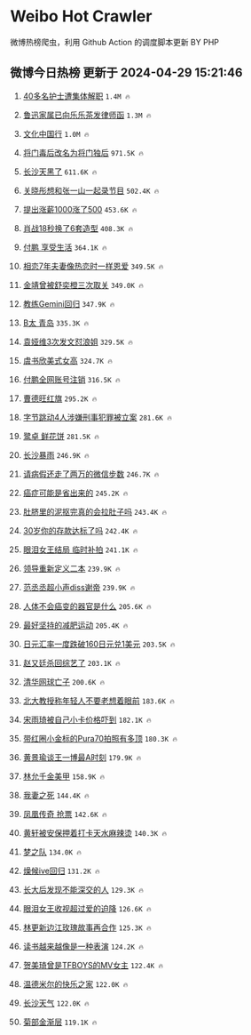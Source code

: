 # Weibo Hot Crawler 



微博热榜爬虫，利用 Github Action 的调度脚本更新 BY PHP 


## 微博今日热榜 更新于 2024-04-29 15:21:46 
1. [40多名护士遭集体解职](https://s.weibo.com/weibo?q=%2340%E5%A4%9A%E5%90%8D%E6%8A%A4%E5%A3%AB%E9%81%AD%E9%9B%86%E4%BD%93%E8%A7%A3%E8%81%8C%23&t=31&band_rank=1&Refer=top) `1.4M 🔥` 

1. [鲁迅家属已向乐乐茶发律师函](https://s.weibo.com/weibo?q=%23%E9%B2%81%E8%BF%85%E5%AE%B6%E5%B1%9E%E5%B7%B2%E5%90%91%E4%B9%90%E4%B9%90%E8%8C%B6%E5%8F%91%E5%BE%8B%E5%B8%88%E5%87%BD%23&t=31&band_rank=2&Refer=top) `1.3M 🔥` 

1. [文化中国行](https://s.weibo.com/weibo?q=%23%E6%96%87%E5%8C%96%E4%B8%AD%E5%9B%BD%E8%A1%8C%23&t=31&band_rank=3&Refer=top) `1.0M 🔥` 

1. [将门毒后改名为将门独后](https://s.weibo.com/weibo?q=%23%E5%B0%86%E9%97%A8%E6%AF%92%E5%90%8E%E6%94%B9%E5%90%8D%E4%B8%BA%E5%B0%86%E9%97%A8%E7%8B%AC%E5%90%8E%23&t=31&band_rank=4&Refer=top) `971.5K 🔥` 

1. [长沙天黑了](https://s.weibo.com/weibo?q=%E9%95%BF%E6%B2%99%E5%A4%A9%E9%BB%91%E4%BA%86&t=31&band_rank=5&Refer=top) `611.6K 🔥` 

1. [关晓彤想和张一山一起录节目](https://s.weibo.com/weibo?q=%23%E5%85%B3%E6%99%93%E5%BD%A4%E6%83%B3%E5%92%8C%E5%BC%A0%E4%B8%80%E5%B1%B1%E4%B8%80%E8%B5%B7%E5%BD%95%E8%8A%82%E7%9B%AE%23&t=31&band_rank=6&Refer=top) `502.4K 🔥` 

1. [提出涨薪1000涨了500](https://s.weibo.com/weibo?q=%23%E6%8F%90%E5%87%BA%E6%B6%A8%E8%96%AA1000%E6%B6%A8%E4%BA%86500%23&t=31&band_rank=7&Refer=top) `453.6K 🔥` 

1. [肖战18秒换了6套造型](https://s.weibo.com/weibo?q=%23%E8%82%96%E6%88%9818%E7%A7%92%E6%8D%A2%E4%BA%866%E5%A5%97%E9%80%A0%E5%9E%8B%23&t=31&band_rank=8&Refer=top) `408.3K 🔥` 

1. [付鹏 享受生活](https://s.weibo.com/weibo?q=%E4%BB%98%E9%B9%8F%20%E4%BA%AB%E5%8F%97%E7%94%9F%E6%B4%BB&t=31&band_rank=9&Refer=top) `364.1K 🔥` 

1. [相恋7年夫妻像热恋时一样恩爱](https://s.weibo.com/weibo?q=%23%E7%9B%B8%E6%81%8B7%E5%B9%B4%E5%A4%AB%E5%A6%BB%E5%83%8F%E7%83%AD%E6%81%8B%E6%97%B6%E4%B8%80%E6%A0%B7%E6%81%A9%E7%88%B1%23&t=31&band_rank=10&Refer=top) `349.5K 🔥` 

1. [金靖曾被舒奕橙三次取关](https://s.weibo.com/weibo?q=%23%E9%87%91%E9%9D%96%E6%9B%BE%E8%A2%AB%E8%88%92%E5%A5%95%E6%A9%99%E4%B8%89%E6%AC%A1%E5%8F%96%E5%85%B3%23&t=31&band_rank=11&Refer=top) `349.0K 🔥` 

1. [教练Gemini回归](https://s.weibo.com/weibo?q=%23%E6%95%99%E7%BB%83Gemini%E5%9B%9E%E5%BD%92%23&t=31&band_rank=12&Refer=top) `347.9K 🔥` 

1. [B太 青岛](https://s.weibo.com/weibo?q=B%E5%A4%AA%20%E9%9D%92%E5%B2%9B&t=31&band_rank=13&Refer=top) `335.3K 🔥` 

1. [袁娅维3次发文怼浪姐](https://s.weibo.com/weibo?q=%23%E8%A2%81%E5%A8%85%E7%BB%B43%E6%AC%A1%E5%8F%91%E6%96%87%E6%80%BC%E6%B5%AA%E5%A7%90%23&t=31&band_rank=14&Refer=top) `329.5K 🔥` 

1. [虞书欣美式女高](https://s.weibo.com/weibo?q=%23%E8%99%9E%E4%B9%A6%E6%AC%A3%E7%BE%8E%E5%BC%8F%E5%A5%B3%E9%AB%98%23&t=31&band_rank=15&Refer=top) `324.7K 🔥` 

1. [付鹏全网账号注销](https://s.weibo.com/weibo?q=%23%E4%BB%98%E9%B9%8F%E5%85%A8%E7%BD%91%E8%B4%A6%E5%8F%B7%E6%B3%A8%E9%94%80%23&t=31&band_rank=16&Refer=top) `316.5K 🔥` 

1. [曹德旺红旗](https://s.weibo.com/weibo?q=%23%E6%9B%B9%E5%BE%B7%E6%97%BA%E7%BA%A2%E6%97%97%23&t=31&band_rank=17&Refer=top) `295.2K 🔥` 

1. [字节跳动4人涉嫌刑事犯罪被立案](https://s.weibo.com/weibo?q=%23%E5%AD%97%E8%8A%82%E8%B7%B3%E5%8A%A84%E4%BA%BA%E6%B6%89%E5%AB%8C%E5%88%91%E4%BA%8B%E7%8A%AF%E7%BD%AA%E8%A2%AB%E7%AB%8B%E6%A1%88%23&t=31&band_rank=18&Refer=top) `281.6K 🔥` 

1. [鹭卓 鲜花饼](https://s.weibo.com/weibo?q=%E9%B9%AD%E5%8D%93%20%E9%B2%9C%E8%8A%B1%E9%A5%BC&t=31&band_rank=19&Refer=top) `281.5K 🔥` 

1. [长沙暴雨](https://s.weibo.com/weibo?q=%E9%95%BF%E6%B2%99%E6%9A%B4%E9%9B%A8&t=31&band_rank=20&Refer=top) `246.9K 🔥` 

1. [请病假还走了两万的微信步数](https://s.weibo.com/weibo?q=%E8%AF%B7%E7%97%85%E5%81%87%E8%BF%98%E8%B5%B0%E4%BA%86%E4%B8%A4%E4%B8%87%E7%9A%84%E5%BE%AE%E4%BF%A1%E6%AD%A5%E6%95%B0&t=31&band_rank=21&Refer=top) `246.7K 🔥` 

1. [癌症可能是省出来的](https://s.weibo.com/weibo?q=%23%E7%99%8C%E7%97%87%E5%8F%AF%E8%83%BD%E6%98%AF%E7%9C%81%E5%87%BA%E6%9D%A5%E7%9A%84%23&t=31&band_rank=22&Refer=top) `245.2K 🔥` 

1. [肚脐里的泥抠完真的会拉肚子吗](https://s.weibo.com/weibo?q=%23%E8%82%9A%E8%84%90%E9%87%8C%E7%9A%84%E6%B3%A5%E6%8A%A0%E5%AE%8C%E7%9C%9F%E7%9A%84%E4%BC%9A%E6%8B%89%E8%82%9A%E5%AD%90%E5%90%97%23&t=31&band_rank=23&Refer=top) `243.4K 🔥` 

1. [30岁你的存款达标了吗](https://s.weibo.com/weibo?q=%2330%E5%B2%81%E4%BD%A0%E7%9A%84%E5%AD%98%E6%AC%BE%E8%BE%BE%E6%A0%87%E4%BA%86%E5%90%97%23&t=31&band_rank=24&Refer=top) `242.4K 🔥` 

1. [眼泪女王结局 临时补拍](https://s.weibo.com/weibo?q=%E7%9C%BC%E6%B3%AA%E5%A5%B3%E7%8E%8B%E7%BB%93%E5%B1%80%20%E4%B8%B4%E6%97%B6%E8%A1%A5%E6%8B%8D&t=31&band_rank=25&Refer=top) `241.1K 🔥` 

1. [领导重新定义二本](https://s.weibo.com/weibo?q=%23%E9%A2%86%E5%AF%BC%E9%87%8D%E6%96%B0%E5%AE%9A%E4%B9%89%E4%BA%8C%E6%9C%AC%23&t=31&band_rank=26&Refer=top) `239.9K 🔥` 

1. [范丞丞超小声diss谢帝](https://s.weibo.com/weibo?q=%23%E8%8C%83%E4%B8%9E%E4%B8%9E%E8%B6%85%E5%B0%8F%E5%A3%B0diss%E8%B0%A2%E5%B8%9D%23&t=31&band_rank=27&Refer=top) `239.9K 🔥` 

1. [人体不会癌变的器官是什么](https://s.weibo.com/weibo?q=%23%E4%BA%BA%E4%BD%93%E4%B8%8D%E4%BC%9A%E7%99%8C%E5%8F%98%E7%9A%84%E5%99%A8%E5%AE%98%E6%98%AF%E4%BB%80%E4%B9%88%23&t=31&band_rank=28&Refer=top) `205.6K 🔥` 

1. [最好坚持的减肥运动](https://s.weibo.com/weibo?q=%E6%9C%80%E5%A5%BD%E5%9D%9A%E6%8C%81%E7%9A%84%E5%87%8F%E8%82%A5%E8%BF%90%E5%8A%A8&t=31&band_rank=29&Refer=top) `205.4K 🔥` 

1. [日元汇率一度跌破160日元兑1美元](https://s.weibo.com/weibo?q=%23%E6%97%A5%E5%85%83%E6%B1%87%E7%8E%87%E4%B8%80%E5%BA%A6%E8%B7%8C%E7%A0%B4160%E6%97%A5%E5%85%83%E5%85%911%E7%BE%8E%E5%85%83%23&t=31&band_rank=30&Refer=top) `203.5K 🔥` 

1. [赵又廷杀回综艺了](https://s.weibo.com/weibo?q=%23%E8%B5%B5%E5%8F%88%E5%BB%B7%E6%9D%80%E5%9B%9E%E7%BB%BC%E8%89%BA%E4%BA%86%23&t=31&band_rank=31&Refer=top) `203.1K 🔥` 

1. [清华网球亡子](https://s.weibo.com/weibo?q=%E6%B8%85%E5%8D%8E%E7%BD%91%E7%90%83%E4%BA%A1%E5%AD%90&t=31&band_rank=32&Refer=top) `200.6K 🔥` 

1. [北大教授称年轻人不要老想着眼前](https://s.weibo.com/weibo?q=%23%E5%8C%97%E5%A4%A7%E6%95%99%E6%8E%88%E7%A7%B0%E5%B9%B4%E8%BD%BB%E4%BA%BA%E4%B8%8D%E8%A6%81%E8%80%81%E6%83%B3%E7%9D%80%E7%9C%BC%E5%89%8D%23&t=31&band_rank=33&Refer=top) `183.6K 🔥` 

1. [宋雨琦被自己小卡价格吓到](https://s.weibo.com/weibo?q=%23%E5%AE%8B%E9%9B%A8%E7%90%A6%E8%A2%AB%E8%87%AA%E5%B7%B1%E5%B0%8F%E5%8D%A1%E4%BB%B7%E6%A0%BC%E5%90%93%E5%88%B0%23&t=31&band_rank=34&Refer=top) `182.1K 🔥` 

1. [带红圈小金标的Pura70拍照有多顶](https://s.weibo.com/weibo?q=%23%E5%B8%A6%E7%BA%A2%E5%9C%88%E5%B0%8F%E9%87%91%E6%A0%87%E7%9A%84Pura70%E6%8B%8D%E7%85%A7%E6%9C%89%E5%A4%9A%E9%A1%B6%23&t=31&band_rank=35&Refer=top) `180.3K 🔥` 

1. [黄景瑜谈王一博最A时刻](https://s.weibo.com/weibo?q=%23%E9%BB%84%E6%99%AF%E7%91%9C%E8%B0%88%E7%8E%8B%E4%B8%80%E5%8D%9A%E6%9C%80A%E6%97%B6%E5%88%BB%23&t=31&band_rank=36&Refer=top) `179.9K 🔥` 

1. [林允千金美甲](https://s.weibo.com/weibo?q=%23%E6%9E%97%E5%85%81%E5%8D%83%E9%87%91%E7%BE%8E%E7%94%B2%23&t=31&band_rank=37&Refer=top) `158.9K 🔥` 

1. [我妻之死](https://s.weibo.com/weibo?q=%E6%88%91%E5%A6%BB%E4%B9%8B%E6%AD%BB&t=31&band_rank=38&Refer=top) `144.4K 🔥` 

1. [凤凰传奇 抢票](https://s.weibo.com/weibo?q=%E5%87%A4%E5%87%B0%E4%BC%A0%E5%A5%87%20%E6%8A%A2%E7%A5%A8&t=31&band_rank=39&Refer=top) `142.6K 🔥` 

1. [黄轩被安保押着打卡天水麻辣烫](https://s.weibo.com/weibo?q=%23%E9%BB%84%E8%BD%A9%E8%A2%AB%E5%AE%89%E4%BF%9D%E6%8A%BC%E7%9D%80%E6%89%93%E5%8D%A1%E5%A4%A9%E6%B0%B4%E9%BA%BB%E8%BE%A3%E7%83%AB%23&t=31&band_rank=40&Refer=top) `140.3K 🔥` 

1. [梦之队](https://s.weibo.com/weibo?q=%E6%A2%A6%E4%B9%8B%E9%98%9F&t=31&band_rank=41&Refer=top) `134.0K 🔥` 

1. [燥候ive回归](https://s.weibo.com/weibo?q=%E7%87%A5%E5%80%99ive%E5%9B%9E%E5%BD%92&t=31&band_rank=42&Refer=top) `131.2K 🔥` 

1. [长大后发现不能深交的人](https://s.weibo.com/weibo?q=%E9%95%BF%E5%A4%A7%E5%90%8E%E5%8F%91%E7%8E%B0%E4%B8%8D%E8%83%BD%E6%B7%B1%E4%BA%A4%E7%9A%84%E4%BA%BA&t=31&band_rank=43&Refer=top) `129.3K 🔥` 

1. [眼泪女王收视超过爱的迫降](https://s.weibo.com/weibo?q=%23%E7%9C%BC%E6%B3%AA%E5%A5%B3%E7%8E%8B%E6%94%B6%E8%A7%86%E8%B6%85%E8%BF%87%E7%88%B1%E7%9A%84%E8%BF%AB%E9%99%8D%23&t=31&band_rank=44&Refer=top) `126.6K 🔥` 

1. [林更新边江玫瑰故事再合作](https://s.weibo.com/weibo?q=%23%E6%9E%97%E6%9B%B4%E6%96%B0%E8%BE%B9%E6%B1%9F%E7%8E%AB%E7%91%B0%E6%95%85%E4%BA%8B%E5%86%8D%E5%90%88%E4%BD%9C%23&t=31&band_rank=45&Refer=top) `125.3K 🔥` 

1. [读书越来越像是一种表演](https://s.weibo.com/weibo?q=%E8%AF%BB%E4%B9%A6%E8%B6%8A%E6%9D%A5%E8%B6%8A%E5%83%8F%E6%98%AF%E4%B8%80%E7%A7%8D%E8%A1%A8%E6%BC%94&t=31&band_rank=46&Refer=top) `124.2K 🔥` 

1. [贺美琦曾是TFBOYS的MV女主](https://s.weibo.com/weibo?q=%23%E8%B4%BA%E7%BE%8E%E7%90%A6%E6%9B%BE%E6%98%AFTFBOYS%E7%9A%84MV%E5%A5%B3%E4%B8%BB%23&t=31&band_rank=47&Refer=top) `122.4K 🔥` 

1. [温德米尔的快乐之家](https://s.weibo.com/weibo?q=%E6%B8%A9%E5%BE%B7%E7%B1%B3%E5%B0%94%E7%9A%84%E5%BF%AB%E4%B9%90%E4%B9%8B%E5%AE%B6&t=31&band_rank=48&Refer=top) `122.0K 🔥` 

1. [长沙天气](https://s.weibo.com/weibo?q=%E9%95%BF%E6%B2%99%E5%A4%A9%E6%B0%94&t=31&band_rank=49&Refer=top) `122.0K 🔥` 

1. [菊部金渐层](https://s.weibo.com/weibo?q=%E8%8F%8A%E9%83%A8%E9%87%91%E6%B8%90%E5%B1%82&t=31&band_rank=50&Refer=top) `119.1K 🔥` 

